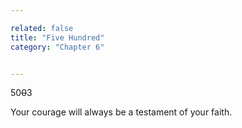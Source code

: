 ```yaml
---

related: false
title: "Five Hundred"
category: "Chapter 6"


---
```

<style>
body {
text-align: justify}
</style>

50<strike>0</strike>3


Your courage will always be a testament of your faith. 